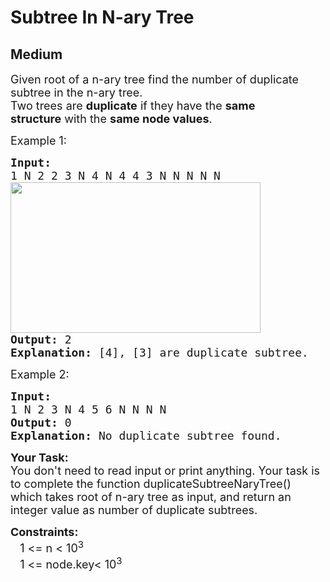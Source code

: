 # Subtree In N-ary Tree
## Medium
<div class="problems_problem_content__Xm_eO"><p><span style="font-size:18px">Given root of a&nbsp;n-ary tree find the number of duplicate subtree in the&nbsp;n-ary tree.<br>
Two trees are&nbsp;<strong>duplicate</strong>&nbsp;if they have the&nbsp;<strong>same structure</strong>&nbsp;with the&nbsp;<strong>same node values</strong>.</span></p>

<p><span style="font-size:18px">Example 1:</span></p>

<pre><span style="font-size:18px"><strong>Input:</strong>
1 N 2 2 3 N 4 N 4 4 3 N N N N N
<img alt="" src="https://media.geeksforgeeks.org/img-practice/n-ary-1-1668854978.PNG" style="height:241px; width:400px">
<strong>Output:</strong> 2
<strong>Explanation:</strong> [4], [3] are duplicate subtree.</span>
</pre>

<p><span style="font-size:18px">Example 2:</span></p>

<pre><strong><span style="font-size:18px">Input:
</span></strong><span style="font-size:18px">1 N 2 3 N 4 5 6 N N N N
<img alt="" src="https://media.geeksforgeeks.org/img-practice/Duplicaten-arytree-1-1668674633.png">
<strong>Output:</strong> 0
<strong>Explanation:</strong> No duplicate subtree found.</span>
</pre>

<p><span style="font-size:18px"><strong>Your Task:</strong><br>
You don't need to read input or print anything. Your task is to complete the function duplicateSubtreeNaryTree</span><span style="font-size:18px">() which takes root of n-ary tree as input, and return an integer value as number of duplicate subtrees.</span></p>

<p><span style="font-size:18px"><strong>Constraints:</strong><br>
&nbsp;&nbsp;&nbsp;1 &lt;= n &lt;&nbsp;10<sup>3</sup><br>
&nbsp;&nbsp;&nbsp;1 &lt;= node.key&lt;&nbsp;10<sup>3</sup></span></p>
</div>